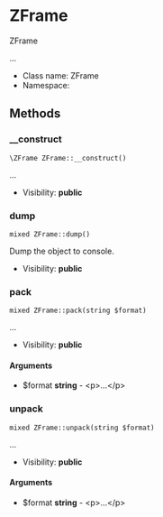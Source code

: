 ZFrame
===============

ZFrame

...


* Class name: ZFrame
* Namespace: 







Methods
-------


### __construct

    \ZFrame ZFrame::__construct()



...

* Visibility: **public**




### dump

    mixed ZFrame::dump()

Dump the object to console.



* Visibility: **public**




### pack

    mixed ZFrame::pack(string $format)



...

* Visibility: **public**


#### Arguments
* $format **string** - &lt;p&gt;...&lt;/p&gt;



### unpack

    mixed ZFrame::unpack(string $format)



...

* Visibility: **public**


#### Arguments
* $format **string** - &lt;p&gt;...&lt;/p&gt;


